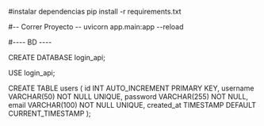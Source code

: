 #instalar dependencias 
pip install -r requirements.txt

#-- Correr Proyecto --
uvicorn app.main:app --reload

#----  BD  ----

CREATE DATABASE login_api;

USE login_api;

CREATE TABLE users (
    id INT AUTO_INCREMENT PRIMARY KEY,
    username VARCHAR(50) NOT NULL UNIQUE,
    password VARCHAR(255) NOT NULL,
    email VARCHAR(100) NOT NULL UNIQUE,
    created_at TIMESTAMP DEFAULT CURRENT_TIMESTAMP
);
